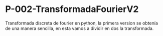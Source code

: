 # P-002-TransformadaFourierV2
Transformada discreta de fourier en python, la primera version se obtenía de una manera sencilla, en esta vamos a dividir en dos la transformada.
